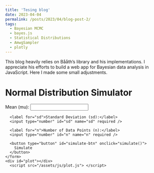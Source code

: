 ```yaml
---
title: 'Tesing blog'
date: 2023-04-04
permalink: /posts/2023/04/blog-post-2/
tags:
  - Bayesian MCMC
  - bayes.js
  - Statistical Distributions
  - AmwgSampler
  - plotly
---
```


This blog heavily relies on Bååth’s library and his implementations. I appreciate his efforts to build a web app for Bayesian data analysis in JavaScript. Here I made some small adjustments. 


<head>
  <title>Normal Distribution Simulator</title>
  <link rel="stylesheet" type="text/css" href="/assets/css/gpt-style.css" />
  <script src="https://cdn.plot.ly/plotly-latest.min.js"></script>
</head>

<body>
  <div class="container">
    <h1>Normal Distribution Simulator</h1>
    <form>
      <label for="mu">Mean (mu):</label>
      <input type="number" id="mu" name="mu" required />

      <label for="sd">Standard Deviation (sd):</label>
      <input type="number" id="sd" name="sd" required />
    
      <label for="n">Number of Data Points (n):</label>
      <input type="number" id="n" name="n" required />
    
      <button type="button" id="simulate-btn" onclick="simulate()">
        Simulate
      </button>
    </form>
    <div id="plot"></div>
      <script src="/assets/js/plot.js"> </script>
  </div>
</body>

